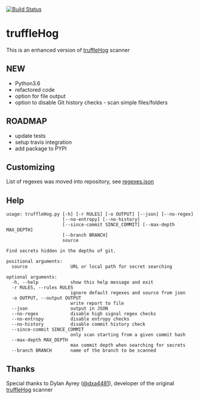 [![Build Status](https://travis-ci.com/feeltheajf/truffleHog.svg?branch=master)](https://travis-ci.com/feeltheajf/truffleHog)

# truffleHog
This is an enhanced version of [truffleHog](https://github.com/dxa4481/truffleHog) scanner

## NEW

- Python3.6
- refactored code
- option for file output
- option to disable Git history checks - scan simple files/folders

## ROADMAP

- update tests
- setup travis integration
- add package to PYPI

## Customizing

List of regexes was moved into repository, see [regexes.json](https://github.com/feeltheajf/truffleHog/blob/master/regexes/regexes.json)

## Help

```
usage: truffleHog.py [-h] [-r RULES] [-o OUTPUT] [--json] [--no-regex]
                     [--no-entropy] [--no-history]
                     [--since-commit SINCE_COMMIT] [--max-depth MAX_DEPTH]
                     [--branch BRANCH]
                     source

Find secrets hidden in the depths of git.

positional arguments:
  source                URL or local path for secret searching

optional arguments:
  -h, --help            show this help message and exit
  -r RULES, --rules RULES
                        ignore default regexes and source from json
  -o OUTPUT, --output OUTPUT
                        write report to file
  --json                output in JSON
  --no-regex            disable high signal regex checks
  --no-entropy          disable entropy checks
  --no-history          disable commit history check
  --since-commit SINCE_COMMIT
                        only scan starting from a given commit hash
  --max-depth MAX_DEPTH
                        max commit depth when searching for secrets
  --branch BRANCH       name of the branch to be scanned
```

## Thanks

Special thanks to Dylan Ayrey ([@dxa4481](https://github.com/dxa4481)), developer of the original [truffleHog](https://github.com/dxa4481/truffleHog) scanner
